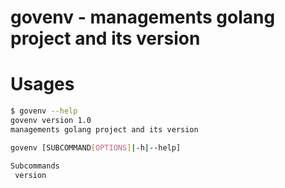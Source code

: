 # govenv - managements golang project and its version


# Usages

```Bash
$ govenv --help
govenv version 1.0
managements golang project and its version

govenv [SUBCOMMAND[OPTIONS]|-h|--help]

Subcommands
 version
```